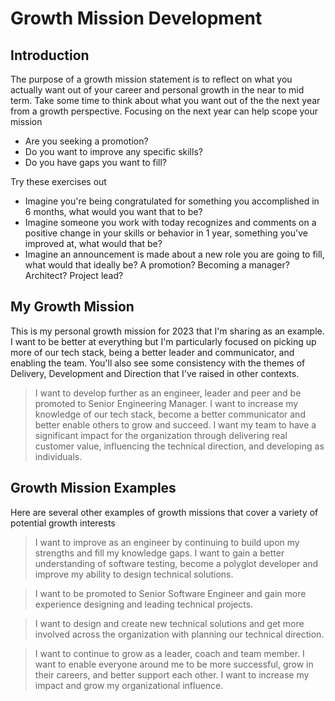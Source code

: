 # Growth Mission Development

## Introduction

The purpose of a growth mission statement is to reflect on what you actually want out of your career
and personal growth in the near to mid term. Take some time to think about what you want out of the
the next year from a growth perspective. Focusing on the next year can help scope your mission

- Are you seeking a promotion?
- Do you want to improve any specific skills?
- Do you have gaps you want to fill?

Try these exercises out

- Imagine you're being congratulated for something you accomplished in 6 months, what would you
  want that to be?
- Imagine someone you work with today recognizes and comments on a positive change in your skills
  or behavior in 1 year, something you've improved at, what would that be?
- Imagine an announcement is made about a new role you are going to fill, what would that ideally
  be? A promotion? Becoming a manager? Architect? Project lead?

## My Growth Mission

This is my personal growth mission for 2023 that I'm sharing as an example. I want to be better at
everything but I'm particularly focused on picking up more of our tech stack, being a better leader
and communicator, and enabling the team. You'll also see some consistency with the themes of
Delivery, Development and Direction that I've raised in other contexts.

> I want to develop further as an engineer, leader and peer and be promoted to Senior Engineering
> Manager. I want to increase my knowledge of our tech stack, become a better communicator and
> better enable others to grow and succeed. I want my team to have a significant impact for the
> organization through delivering real customer value, influencing the technical direction, and
> developing as individuals.

## Growth Mission Examples

Here are several other examples of growth missions that cover a variety of potential growth
interests

> I want to improve as an engineer by continuing to build upon my strengths and fill my knowledge
> gaps. I want to gain a better understanding of software testing, become a polyglot developer and
> improve my ability to design technical solutions.

> I want to be promoted to Senior Software Engineer and gain more experience designing and leading
> technical projects.

> I want to design and create new technical solutions and get more involved across the organization
> with planning our technical direction.

> I want to continue to grow as a leader, coach and team member. I want to enable everyone around
> me to be more successful, grow in their careers, and better support each other. I want to increase
> my impact and grow my organizational influence.

